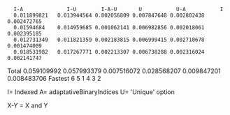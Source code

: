       I-A 	           I-U	      I-A-U	      U	          U-A	        I
      0.011899821	0.013944564	0.002056809	0.007847648	0.002802438	0.002472765
      0.01594684	0.014959685	0.001062141	0.006982856	0.002018061	0.002395185
      0.012731349	0.011821359	0.002183815	0.006999415	0.002710678	0.001474009
      0.018531982	0.017267771	0.002213307	0.006738288	0.002316024	0.002141747
Total	0.059109992	0.057993379	0.007516072	0.028568207	0.009847201	0.008483706
Fastest 	6            	5	         1         	4	           3	        2

I= Indexed
A= adaptativeBinaryIndices
U= 'Unique' option

X-Y = X and Y
